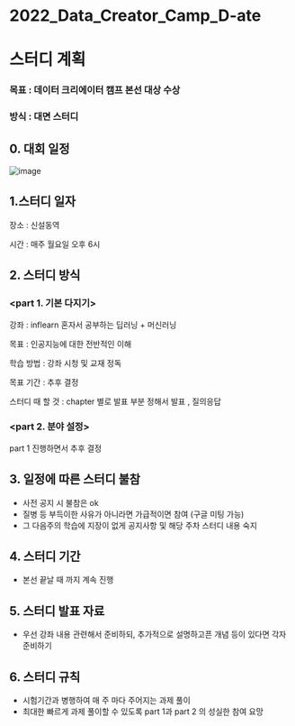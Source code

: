 # 2022_Data_Creator_Camp_D-ate
# 스터디 계획

### 목표 : 데이터 크리에이터 캠프 본선 대상 수상

### 방식 : 대면 스터디

## 0. 대회 일정

![image](https://user-images.githubusercontent.com/101400894/187133929-acc4db5a-cf1d-4386-a114-8fc1631f8983.png)



## 1.**스터디 일자**

장소 : 신설동역

시간 : 매주 월요일 오후 6시

## 2. 스터디 방식



### **<part 1. 기본 다지기>**

강좌 : inflearn 혼자서 공부하는 딥러닝 + 머신러닝

목표 : 인공지능에 대한 전반적인 이해

학습 방법 : 강좌 시청 및 교재 정독

목표 기간 : 추후 결정

스터디 때 할 것 : chapter 별로 발표 부분 정해서 발표 , 질의응답

### **<part 2. 분야 설정>**

part 1 진행하면서 추후 결정



## 3. 일정에 따른 스터디 불참

- 사전 공지 시 불참은 ok
- 질병 등 부득이한 사유가 아니라면 가급적이면 참여 (구글 미팅 가능)
- 그 다음주의 학습에 지장이 없게 공지사항 및 해당 주차 스터디 내용 숙지

## 4. 스터디 기간

- 본선 끝날 때 까지 계속 진행

## **5. 스터디 발표 자료**

- 우선 강좌 내용 관련해서 준비하되, 추가적으로 설명하고픈 개념 등이 있다면 각자 준비하기

## 6. **스터디 규칙**

- 시험기간과 병행하여 매 주 마다 주어지는 과제 풀이
- 최대한 빠르게 과제 풀이할 수 있도록 part 1과 part 2 의 성실한 참여 요망
